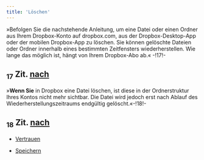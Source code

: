 ```yaml
---
title: 'Löschen'
---
```

»Befolgen Sie die nachstehende Anleitung, um eine Datei oder einen Ordner aus Ihrem Dropbox-Konto auf dropbox.com, aus der Dropbox-Desktop-App oder der mobilen Dropbox-App zu löschen. Sie können gelöschte Dateien oder Ordner innerhalb eines bestimmten Zeitfensters wiederherstellen. Wie lange das möglich ist, hängt von Ihrem Dropbox-Abo ab.« -!17!-
##  <sub class="subscript">**17**</sub> Zit. [<u>nach</u>](https://help.dropbox.com/de-de/files-folders/restore-delete/delete-files)
»**Wenn Sie** in Dropbox eine Datei löschen, ist diese in der Ordnerstruktur Ihres Kontos nicht mehr sichtbar. Die Datei wird jedoch erst nach Ablauf des Wiederherstellungszeitraums endgültig gelöscht.«-!18!-
##  <sub class="subscript">**18**</sub> Zit. [<u>nach</u>](https://help.dropbox.com/de-de/files-folders/restore-delete/delete-files)

* [Vertrauen](Trust_de)

* [Speichern](Saving_de)
